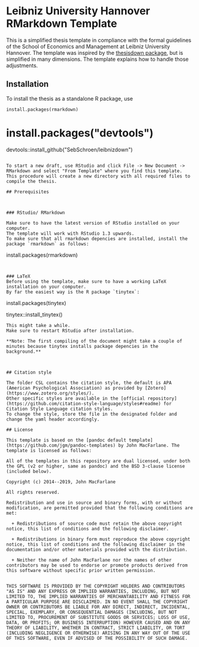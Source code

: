 # Leibniz University Hannover RMarkdown Template

This is a simplified thesis template in compliance with the formal guidelines of the School of Economics and Management at Leibniz University Hannover. 
The template was inspired by the [thesisdown package](https://github.com/ismayc/thesisdown), but is simplified in many dimensions. 
The template explains how to handle those adjustments.

## Installation

To install the thesis as a standalone R package, use

```
install.packages(rmarkdown)

```
# install.packages("devtools")
devtools::install_github("SebSchroen/leibnizdown")
```

To start a new draft, use RStudio and click File -> New Document -> RMarkdown and select "From Template" where you find this template. This procedure will create a new directory with all required files to compile the thesis.

## Prerequisites



### RStudio/ RMarkdown

Make sure to have the latest version of RStudio installed on your computer. 
The template will work with RStudio 1.3 upwards.
To make sure that all rmarkdown depencies are installed, install the package `rmarkdown` as follows:

```
install.packages(rmarkdown)

```


### LaTeX
Before using the template, make sure to have a working LaTeX installation on your computer. 
By far the easiest way is the R package `tinytex`:

```
install.packages(tinytex)

tinytex::install_tinytex()

```
This might take a while. 
Make sure to restart RStudio after installation. 

**Note: The first compiling of the document might take a couple of minutes because tinytex installs package depencies in the background.**



## Citation style

The folder CSL contains the citation style, the default is APA (American Psychological Association) as provided by [Zotero](https://www.zotero.org/styles/). 
Other specific styles are available in the [official repository](https://github.com/citation-style-language/styles#readme) for Citation Style Language citation styles.
To change the style, store the file in the designated folder and change the yaml header accordingly.

## License

This template is based on the [pandoc default template](https://github.com/jgm/pandoc-templates) by John MacFarlane. The template is licensed as follows:

All of the templates in this repository are dual licensed, under both the GPL (v2 or higher, same as pandoc) and the BSD 3-clause license (included below).

Copyright (c) 2014--2019, John MacFarlane

All rights reserved.

Redistribution and use in source and binary forms, with or without modification, are permitted provided that the following conditions are met:

  + Redistributions of source code must retain the above copyright notice, this list of conditions and the following disclaimer.

  + Redistributions in binary form must reproduce the above copyright notice, this list of conditions and the following disclaimer in the documentation and/or other materials provided with the distribution.

  + Neither the name of John MacFarlane nor the names of other contributors may be used to endorse or promote products derived from this software without specific prior written permission.


THIS SOFTWARE IS PROVIDED BY THE COPYRIGHT HOLDERS AND CONTRIBUTORS "AS IS" AND ANY EXPRESS OR IMPLIED WARRANTIES, INCLUDING, BUT NOT LIMITED TO, THE IMPLIED WARRANTIES OF MERCHANTABILITY AND FITNESS FOR A PARTICULAR PURPOSE ARE DISCLAIMED. IN NO EVENT SHALL THE COPYRIGHT OWNER OR CONTRIBUTORS BE LIABLE FOR ANY DIRECT, INDIRECT, INCIDENTAL, SPECIAL, EXEMPLARY, OR CONSEQUENTIAL DAMAGES (INCLUDING, BUT NOT LIMITED TO, PROCUREMENT OF SUBSTITUTE GOODS OR SERVICES; LOSS OF USE, DATA, OR PROFITS; OR BUSINESS INTERRUPTION) HOWEVER CAUSED AND ON ANY THEORY OF LIABILITY, WHETHER IN CONTRACT, STRICT LIABILITY, OR TORT (INCLUDING NEGLIGENCE OR OTHERWISE) ARISING IN ANY WAY OUT OF THE USE OF THIS SOFTWARE, EVEN IF ADVISED OF THE POSSIBILITY OF SUCH DAMAGE.
